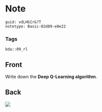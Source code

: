 # Note
```
guid: vdLHG{r&?T
notetype: Basic-02d89-e0e22
```

### Tags
```
bda::09_rl
```

## Front
Write down the <b>Deep Q-Learning algorithm</b>.

## Back
<img src="paste-cc8f7d097da1a3b1d39cf781b6a366cea8978b8b.jpg">

